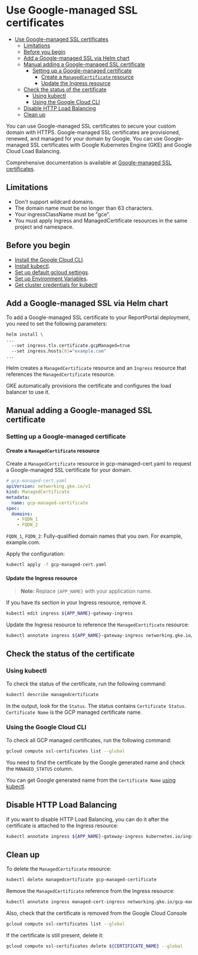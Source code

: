 # Use Google-managed SSL certificates

- [Use Google-managed SSL certificates](#use-google-managed-ssl-certificates)
  - [Limitations](#limitations)
  - [Before you begin](#before-you-begin)
  - [Add a Google-managed SSL via Helm chart](#add-a-google-managed-ssl-via-helm-chart)
  - [Manual adding a Google-managed SSL certificate](#manual-adding-a-google-managed-ssl-certificate)
    - [Setting up a Google-managed certificate](#setting-up-a-google-managed-certificate)
      - [Create a `ManagedCertificate` resource](#create-a-managedcertificate-resource)
      - [Update the Ingress resource](#update-the-ingress-resource)
  - [Check the status of the certificate](#check-the-status-of-the-certificate)
    - [Using kubectl](#using-kubectl)
    - [Using the Google Cloud CLI](#using-the-google-cloud-cli)
  - [Disable HTTP Load Balancing](#disable-http-load-balancing)
  - [Clean up](#clean-up)

You can use Google-managed SSL certificates to secure your custom domain with HTTPS.
Google-managed SSL certificates are provisioned, renewed, and managed for your domain by Google.
You can use Google-managed SSL certificates with Google Kubernetes Engine (GKE) and Google Cloud Load Balancing.

Comprehensive documentation is available at [Google-managed SSL certificates](https://cloud.google.com/kubernetes-engine/docs/how-to/managed-certs).

## Limitations

- Don't support wildcard domains.
- The domain name must be no longer than 63 characters.
- Your ingressClassName must be "gce".
- You must apply Ingress and ManagedCertificate resources in the same project and namespace.

## Before you begin

- [Install the Google Cloud CLI](https://cloud.google.com/sdk/docs/install).
- [Install kubectl](https://kubernetes.io/docs/tasks/tools/install-kubectl/).
- [Set up default gcloud settings](https://cloud.google.com/sdk/gcloud/reference/init).
- [Set up Environment Variables](./quick-start-gcp-gke.md#set-up-environment-variables).
- [Get cluster credentials for kubectl](./quick-start-gcp-gke.md#get-cluster-credentials-for-kubectl)

## Add a Google-managed SSL via Helm chart

To add a Google-managed SSL certificate to your ReportPortal deployment,
you need to set the following parameters:

```bash
helm install \
...
  --set ingress.tls.certificate.gcpManaged=true
  --set ingress.hosts[0]="example.com"
...

```

Helm creates a `ManagedCertificate` resource and an `Ingress` resource that references the `ManagedCertificate` resource.

GKE automatically provisions the certificate and configures the load balancer to use it.

## Manual adding a Google-managed SSL certificate

### Setting up a Google-managed certificate

#### Create a `ManagedCertificate` resource

Create a `ManagedCertificate` resource in gcp-managed-cert.yaml to request a Google-managed SSL certificate for your domain.

```yaml
# gcp-managed-cert.yaml
apiVersion: networking.gke.io/v1
kind: ManagedCertificate
metadata:
  name: gcp-managed-certificate
spec:
  domains:
    - FQDN_1
    - FQDN_2
```

`FQDN_1`, `FQDN_2`: Fully-qualified domain names that you own. For example, example.com.

Apply the configuration:

```bash
kubectl apply -f gcp-managed-cert.yaml
```

#### Update the Ingress resource

> **Note:** Replace `{APP_NAME}` with your application name.

If you have tls section in your Ingress resource, remove it.

```bash
kubectl edit ingress ${APP_NAME}-gateway-ingress
```

Update the Ingress resource to reference the `ManagedCertificate` resource:

```bash
kubectl annotate ingress ${APP_NAME}-gateway-ingress networking.gke.io/managed-certificates=gcp-managed-certificate
```

## Check the status of the certificate

### Using kubectl

To check the status of the certificate, run the following command:

```bash
kubectl describe managedcertificate
```

In the output, look for the `Status`. The status contains `Certificate Status`.
`Certificate Name` is the GCP managed certificate name.

### Using the Google Cloud CLI

To check all GCP managed certificates, run the following command:

```bash
gcloud compute ssl-certificates list --global
```

You need to find the certificate by the Google generated name and check the `MANAGED_STATUS` column.

You can get Google generated name from the `Certificate Name` [using kubectl](#using-kubectl).

## Disable HTTP Load Balancing

If you want to disable HTTP Load Balancing, you can do it after the certificate
is attached to the Ingress resource:

```bash
kubectl annotate ingress ${APP_NAME}-gateway-ingress kubernetes.io/ingress.allow-http=false
```

## Clean up

To delete the `ManagedCertificate` resource:

```bash
kubectl delete managedcertificate gcp-managed-certificate
```

Remove the `ManagedCertificate` reference from the Ingress resource:

```bash
kubectl annotate ingress managed-cert-ingress networking.gke.io/gcp-managed-certificate-
```

Also, check that the certificate is removed from the Google Cloud Console

```bash
gcloud compute ssl-certificates list --global
```

If the certificate is still present, delete it:

```bash
gcloud compute ssl-certificates delete ${CERTIFICATE_NAME} --global
```
